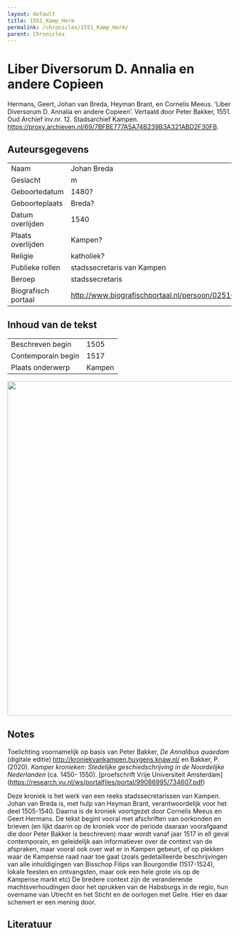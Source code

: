 ```yaml
---
layout: default
title: 1551_Kamp_Herm
permalink: /chronicles/1551_Kamp_Herm/
parent: Chronicles
--- 
```



# Liber Diversorum D. Annalia en andere Copieen 

Hermans, Geert, Johan van Breda, Heyman Brant, en Cornelis Meeus. ‘Liber Diversorum D. Annalia en andere Copieen’. Vertaald door Peter Bakker, 1551. Oud Archief inv.nr. 12. Stadsarchief Kampen. https://proxy.archieven.nl/69/7BFBE777A5A74B239B3A321ABD2F30FB. 

## Auteursgegevens 

| | | 
| --------------- | --------------- | 
| Naam | Johan Breda | 
| Geslacht | m | 
| Geboortedatum | 1480? | 
| Geboorteplaats | Breda? | 
| Datum overlijden | 1540 | 
| Plaats overlijden | Kampen? | 
| Religie | katholiek? | 
| Publieke rollen | stadssecretaris van Kampen | 
| Beroep | stadssecretaris | 
| Biografisch portaal | http://www.biografischportaal.nl/persoon/02516286 | 

## Inhoud van de tekst 

| | | 
| --------------- | --------------- | 
| Beschreven begin | 1505 | 
| Contemporain begin | 1517 | 
| Plaats onderwerp | Kampen | 

[<img src="..\..\barplots_chronicles\1551_Kamp_Herm.jpg" width="750"/>](..\..\barplots_chronicles\1551_Kamp_Herm.jpg) 

## Notes 

Toelichting voornamelijk op basis van Peter Bakker, _De Annalibus quaedam_
(digitale editie) <http://kroniekvankampen.huygens.knaw.nl/> en Bakker, P.
(2020). _Kamper kronieken: Stedelijke geschiedschrijving in de Noordelijke
Nederlanden_ (ca. 1450- 1550). [proefschrift Vrije Universiteit Amsterdam]
(<https://research.vu.nl/ws/portalfiles/portal/99086995/734607.pdf>)

Deze kroniek is het werk van een reeks stadssecretarissen van Kampen. Johan
van Breda is, met hulp van Heyman Brant, verantwoordelijk voor het deel
1505-1540. Daarna is de kroniek voortgezet door Cornelis Meeus en Geert
Hermans. De tekst begint vooral met afschriften van oorkonden en brieven (en
lijkt daarin op de kroniek voor de periode daaraan voorafgaand die door Peter
Bakker is beschreven) maar wordt vanaf jaar 1517 in ell geval contemporain, en
geleidelijk aan informatiever over de context van de afspraken, maar vooral
ook over wat er in Kampen gebeurt, of op plekken waar de Kampense raad naar
toe gaat (zoals gedetailleerde beschrijvingen van alle inhuldigingen van
Bisschop Filips van Bourgondie (1517-1524), lokale feesten en ontvangsten,
maar ook een hele grote vis op de Kampense markt etc) De bredere context zijn
de veranderende machtsverhoudingen door het oprukken van de Habsburgs in de
regio, hun overname van Utrecht en het Sticht en de oorlogen met Gelre. Hier
en daar schemert er een mening door.



## Literatuur 

